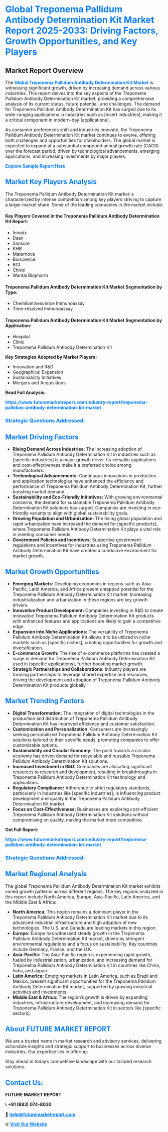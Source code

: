 <h1 style="color: #007BFF;">Global Treponema Pallidum Antibody Determination Kit Market Report 2025-2033: Driving Factors, Growth Opportunities, and Key Players</h1>

<section id="overview">
<h2>Market Report Overview</h2>
<p>The <a href="https://www.futuremarketreport.com/industry-report/treponema-pallidum-antibody-determination-kit-market" style="color: #007BFF; text-decoration: none;"><strong>Global Treponema Pallidum Antibody Determination Kit Market</strong></a> is witnessing significant growth, driven by increasing demand across various industries. This report delves into the key aspects of the Treponema Pallidum Antibody Determination Kit market, providing a comprehensive analysis of its current status, future potential, and challenges. The demand for Treponema Pallidum Antibody Determination Kit has surged due to its wide-ranging applications in industries such as [insert industries], making it a critical component in modern-day [applications].</p>
<p>As consumer preferences shift and industries innovate, the Treponema Pallidum Antibody Determination Kit market continues to evolve, offering both challenges and opportunities for stakeholders. The global market is expected to expand at a substantial compound annual growth rate (CAGR) over the forecast period, driven by technological advancements, emerging applications, and increasing investments by major players.</p>
</section>

<section id="overview">
<p><a href="https://www.futuremarketreport.com/request-sample/reportId=123751" style="color: #007BFF; text-decoration: none;"><strong>Explore Sample Report Here</strong></a></p>
</section>

<section id="key-players">
<h2 style="color: #007BFF;">Market Key Players Analysis</h2>
<p>The Treponema Pallidum Antibody Determination Kit market is characterized by intense competition among key players striving to capture a larger market share. Some of the leading companies in the market include:</p>
<h4>Key Players Covered in the Treponema Pallidum Antibody Determination Kit Report:</h4>
<ul><li>Innodx</li><li>Daan</li><li>Sansure</li><li>KHB</li><li>Maternova</li><li>Bioscience</li><li>BGI</li><li>Chivd</li><li>Wantai Biopharm</li></ul>
<h4>Treponema Pallidum Antibody Determination Kit Market Segmentation by Type:</h4>
<ul><li>Chemiluminescence Immunoassay</li><li>Time-resolved Immunoassay</li></ul>

<h4>Treponema Pallidum Antibody Determination Kit Market Segmentation by Application:</h4>
<ul><li>Hospital</li><li>Clinic</li><li>Treponema Pallidum Antibody Determination Kit</li></ul>
<p><strong>Key Strategies Adopted by Market Players:</strong></p>
<ul>
<li>Innovation and R&D</li>
<li>Geographical Expansion</li>
<li>Sustainability Initiatives</li>
<li>Mergers and Acquisitions</li>
</ul>
</section>

<section>
<p><strong>Read Full Analysis: </strong></p><a href="https://www.futuremarketreport.com/industry-report/treponema-pallidum-antibody-determination-kit-market" style="color: #007BFF; text-decoration: none;"><strong>https://www.futuremarketreport.com/industry-report/treponema-pallidum-antibody-determination-kit-market</strong></a>
<h3 style="color: #007BFF;">Strategic Questions Addressed:</h3>
</section>

<section id="driving-factors">
<h2 style="color: #007BFF;">Market Driving Factors</h2>
<ul>
<li><strong>Rising Demand Across Industries:</strong> The increasing adoption of Treponema Pallidum Antibody Determination Kit in industries such as [specific industries] is a major growth driver. Its versatile applications and cost-effectiveness make it a preferred choice among manufacturers.</li>
<li><strong>Technological Advancements:</strong> Continuous innovations in production and application technologies have enhanced the efficiency and performance of Treponema Pallidum Antibody Determination Kit, further boosting market demand.</li>
<li><strong>Sustainability and Eco-Friendly Initiatives:</strong> With growing environmental concerns, the demand for sustainable Treponema Pallidum Antibody Determination Kit solutions has surged. Companies are investing in eco-friendly variants to align with global sustainability goals.</li>
<li><strong>Growing Population and Urbanization:</strong> The rising global population and rapid urbanization have increased the demand for [specific products], where Treponema Pallidum Antibody Determination Kit plays a vital role in meeting consumer needs.</li>
<li><strong>Government Policies and Incentives:</strong> Supportive government regulations and incentives for industries using Treponema Pallidum Antibody Determination Kit have created a conducive environment for market growth.</li>
</ul>
</section>

<section id="growth-opportunities">
<h2 style="color: #007BFF;">Market Growth Opportunities</h2>
<ul>
<li><strong>Emerging Markets:</strong> Developing economies in regions such as Asia-Pacific, Latin America, and Africa present untapped potential for the Treponema Pallidum Antibody Determination Kit market. Increasing industrialization and urbanization in these regions are key growth drivers.</li>
<li><strong>Innovative Product Development:</strong> Companies investing in R&D to create innovative Treponema Pallidum Antibody Determination Kit products with enhanced features and applications are likely to gain a competitive edge.</li>
<li><strong>Expansion into Niche Applications:</strong> The versatility of Treponema Pallidum Antibody Determination Kit allows it to be utilized in niche markets such as [specific niches], creating opportunities for growth and diversification.</li>
<li><strong>E-commerce Growth:</strong> The rise of e-commerce platforms has created a surge in demand for Treponema Pallidum Antibody Determination Kit used in [specific applications], further boosting market growth.</li>
<li><strong>Strategic Partnerships and Collaborations:</strong> Industry players are forming partnerships to leverage shared expertise and resources, driving the development and adoption of Treponema Pallidum Antibody Determination Kit products globally.</li>
</ul>
</section>

<section id="trending-factors">
<h2 style="color: #007BFF;">Market Trending Factors</h2>
<ul>
<li><strong>Digital Transformation:</strong> The integration of digital technologies in the production and distribution of Treponema Pallidum Antibody Determination Kit has improved efficiency and customer satisfaction.</li>
<li><strong>Customization and Personalization:</strong> Consumers are increasingly seeking personalized Treponema Pallidum Antibody Determination Kit solutions tailored to their specific needs, prompting companies to offer customizable options.</li>
<li><strong>Sustainability and Circular Economy:</strong> The push towards a circular economy has driven demand for recyclable and reusable Treponema Pallidum Antibody Determination Kit solutions.</li>
<li><strong>Increased Investment in R&D:</strong> Companies are allocating significant resources to research and development, resulting in breakthroughs in Treponema Pallidum Antibody Determination Kit technology and applications.</li>
<li><strong>Regulatory Compliance:</strong> Adherence to strict regulatory standards, particularly in industries like [specific industries], is influencing product development and quality in the Treponema Pallidum Antibody Determination Kit market.</li>
<li><strong>Focus on Cost-Effectiveness:</strong> Businesses are exploring cost-efficient Treponema Pallidum Antibody Determination Kit solutions without compromising on quality, making the market more competitive.</li>
</ul>
</section>

<section>
<p><strong>Get Full Report: </strong></p><a href="https://www.futuremarketreport.com/industry-report/treponema-pallidum-antibody-determination-kit-market" style="color: #007BFF; text-decoration: none;"><strong>https://www.futuremarketreport.com/industry-report/treponema-pallidum-antibody-determination-kit-market</strong></a>
<h3 style="color: #007BFF;">Strategic Questions Addressed:</h3>
</section>


<section id="regional-analysis">
<h2 style="color: #007BFF;">Market Regional Analysis</h2>
<p>The global Treponema Pallidum Antibody Determination Kit market exhibits varied growth patterns across different regions. The key regions analyzed in this report include North America, Europe, Asia-Pacific, Latin America, and the Middle East & Africa:</p>
<ul>
<li><strong>North America:</strong> This region remains a dominant player in the Treponema Pallidum Antibody Determination Kit market due to its advanced industrial infrastructure and high adoption of new technologies. The U.S. and Canada are leading markets in this region.</li>
<li><strong>Europe:</strong> Europe has witnessed steady growth in the Treponema Pallidum Antibody Determination Kit market, driven by stringent environmental regulations and a focus on sustainability. Key countries include Germany, France, and the U.K.</li>
<li><strong>Asia-Pacific:</strong> The Asia-Pacific region is experiencing rapid growth, fueled by industrialization, urbanization, and increasing demand for Treponema Pallidum Antibody Determination Kit in countries like China, India, and Japan.</li>
<li><strong>Latin America:</strong> Emerging markets in Latin America, such as Brazil and Mexico, present significant opportunities for the Treponema Pallidum Antibody Determination Kit market, supported by growing industrial activities and investments.</li>
<li><strong>Middle East & Africa:</strong> The region’s growth is driven by expanding industries, infrastructure development, and increasing demand for Treponema Pallidum Antibody Determination Kit in sectors like [specific sectors].</li>
</ul>
</section>

<footer>
<h2 style="color: #007BFF;">About FUTURE MARKET REPORT</h2>
<p>We are a trusted name in market research and advisory services, delivering actionable insights and strategic support to businesses across diverse industries. Our expertise lies in offering:</p>

<p>Stay ahead in today’s competitive landscape with our tailored research solutions.</p>

<h2 style="color: #007BFF;">Contact Us:</h2>
<p><strong>FUTURE MARKET REPORT</strong></p>
<p>📞 <strong>+91 (883) 074-8030</strong></p>
<p>📧 <strong><a href="mailto:help@futuremarketreport.com" style="color: #007BFF;">help@futuremarketreport.com</a></strong></p>
<p>🌐 <strong><a href="https://www.futuremarketreport.com/" style="color: #007BFF;">Visit Our Website</a></strong></p>
</footer>